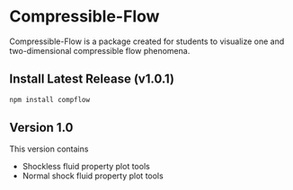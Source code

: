 # Compressible-Flow

Compressible-Flow is a package created for students to visualize one and two-dimensional compressible flow phenomena.

## Install Latest Release (v1.0.1) 
```Bash 
npm install compflow
```
## Version 1.0
This version contains
* Shockless fluid property plot tools 
* Normal shock fluid property plot tools 




